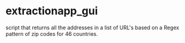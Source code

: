# extractionapp_gui

script that returns all the addresses in a list of URL's based on a Regex pattern of zip codes for 46 countries.

